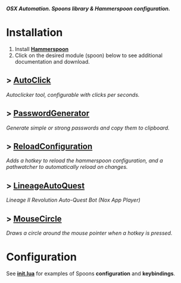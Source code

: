 ***OSX Automation. Spoons library &amp; Hammerspoon configuration.***

# Installation
1. Install **[Hammerspoon](http://www.hammerspoon.org/)**
2. Click on the desired module (spoon) below to see additional documentation and download.

## > [AutoClick](https://github.com/Carleslc/Spoons/blob/master/Spoons/AutoClick.spoon/markdown/AutoClick.md)

*Autoclicker tool, configurable with clicks per seconds.*

## > [PasswordGenerator](https://github.com/Carleslc/Spoons/blob/master/Spoons/PasswordGenerator.spoon/markdown/PasswordGenerator.md)

*Generate simple or strong passwords and copy them to clipboard.*

## > [ReloadConfiguration](https://github.com/Carleslc/Spoons/blob/master/Spoons/ReloadConfiguration.spoon/markdown/ReloadConfiguration.md)

*Adds a hotkey to reload the hammerspoon configuration, and a pathwatcher to automatically reload on changes.*

## > [LineageAutoQuest](https://github.com/Carleslc/Spoons/blob/master/Spoons/LineageAutoQuest.spoon/markdown/LineageAutoQuest.md)

*Lineage II Revolution Auto-Quest Bot (Nox App Player)*

## > [MouseCircle](https://github.com/Carleslc/Spoons/blob/master/Spoons/MouseCircle.spoon/markdown/MouseCircle.md)

*Draws a circle around the mouse pointer when a hotkey is pressed.*

# Configuration

See [**init.lua**](https://github.com/Carleslc/Spoons/blob/master/init.lua) for examples of Spoons **configuration** and **keybindings**.
